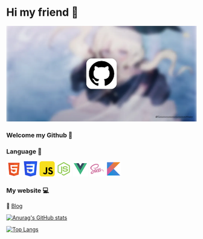 # Hi my friend 👋 

<a href="https://cover.xiowo.net/" target="_block">
    <img src="https://github.com/sooooooooooooooooootheby/sooooooooooooooooootheby/blob/main/Canvas-Ruom.webp" alt="cover" >
</a>

### Welcome my Github 🎉

### Language 📓

<img src="https://github.com/sooooooooooooooooootheby/sooooooooooooooooootheby/blob/main/icon/html-5-svgrepo-com.svg" width="40" height="40"/>  <img src="https://github.com/sooooooooooooooooootheby/sooooooooooooooooootheby/blob/main/icon/css3-svgrepo-com.svg" width="40" height="40"/>  <img src="https://github.com/sooooooooooooooooootheby/sooooooooooooooooootheby/blob/main/icon/javascript-svgrepo-com.svg" width="40" height="40"/>  <img src="https://github.com/sooooooooooooooooootheby/sooooooooooooooooootheby/blob/main/icon/node-js-svgrepo-com.svg" width="40" height="40"/>  <img src="https://github.com/sooooooooooooooooootheby/sooooooooooooooooootheby/blob/main/icon/vue-svgrepo-com.svg" width="40" height="40"/>  <img src="https://github.com/sooooooooooooooooootheby/sooooooooooooooooootheby/blob/main/icon/sass-svgrepo-com.svg" width="40" height="40"/>  <img src="https://github.com/sooooooooooooooooootheby/sooooooooooooooooootheby/blob/main/icon/kotlin-svgrepo-com.svg" width="40" height="40"/>

### My website 💻

👑 [Blog](https://blog.sooooooooooooooooootheby.top/)

[![Anurag's GitHub stats](https://github-readme-stats.vercel.app/api?username=sooooooooooooooooootheby&theme=dracula)](https://github.com/anuraghazra/github-readme-stats)

[![Top Langs](https://github-readme-stats.vercel.app/api/top-langs/?username=sooooooooooooooooootheby&theme=dracula&layout=compact)](https://github.com/anuraghazra/github-readme-stats)
